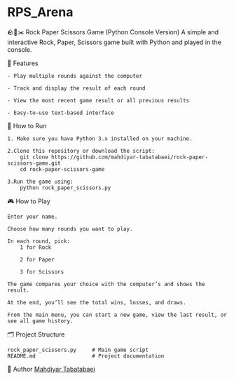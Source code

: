 # RPS_Arena
🪨📄✂️ Rock Paper Scissors Game (Python Console Version)
A simple and interactive Rock, Paper, Scissors game built with Python and played in the console.

📌 Features

	- Play multiple rounds against the computer
 
	- Track and display the result of each round
 
	- View the most recent game result or all previous results
 
	- Easy-to-use text-based interface

🚀 How to Run

	1. Make sure you have Python 3.x installed on your machine.
 
	2.Clone this repository or download the script:
		git clone https://github.com/mahdiyar-tabatabaei/rock-paper-scissors-game.git
		cd rock-paper-scissors-game
  
	3.Run the game using:
		python rock_paper_scissors.py

🎮 How to Play

	Enter your name.
 
	Choose how many rounds you want to play.
 
	In each round, pick:
		1 for Rock
  
		2 for Paper
  
		3 for Scissors
  
	The game compares your choice with the computer’s and shows the result.
 
	At the end, you’ll see the total wins, losses, and draws.
 
	From the main menu, you can start a new game, view the last result, or see all game history.

🗂️ Project Structure

	rock_paper_scissors.py     # Main game script
	README.md                  # Project documentation
👤 Author
	[Mahdiyar Tabatabaei](https://github.com/mahdiyar-tabatabaei)
